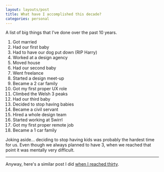 ```yaml
---
layout: layouts/post
title: What have I accomplished this decade?
categories: personal
---
```


A list of big things that I’ve done over the past 10 years.

1. Got married
2. Had our first baby
3. Had to have our dog put down (RIP Harry)
4. Worked at a design agency
5. Moved house
6. Had our second baby
7. Went freelance
8. Started a design meet-up
9. Became a 2 car family
10. Got my first proper UX role
11. Climbed the Welsh 3 peaks
12. Had our third baby
13. Decided to stop having babies
14. Became a civil servant
15. Hired a whole design team
16. Started working at Swirrl
17. Got my first proper remote job
18. Became a 1 car family

Joking aside… deciding to stop having kids was probably the hardest time for us. Even though we always planned to have 3, when we reached that point it was mentally very difficult.

***

Anyway, here's a similar post I did [when I reached thirty](/blog/30-things-done-before-im-30/).